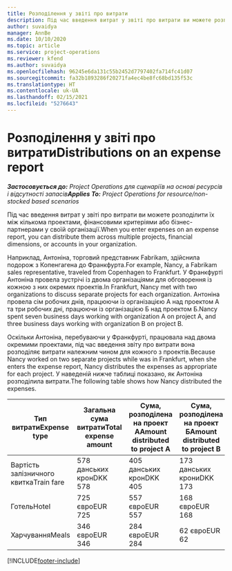 ```yaml
---
title: Розподілення у звіті про витрати
description: Під час введення витрат у звіті про витрати ви можете розподілити їх між кількома проектами, юридичними особами або бізнес-партнерами у своїй організації.
author: suvaidya
manager: AnnBe
ms.date: 10/10/2020
ms.topic: article
ms.service: project-operations
ms.reviewer: kfend
ms.author: suvaidya
ms.openlocfilehash: 96245e6da131c55b2452d7797402fa714fc41d07
ms.sourcegitcommit: fa32b1893286f20271fa4ec4be8fc68bd135f53c
ms.translationtype: HT
ms.contentlocale: uk-UA
ms.lasthandoff: 02/15/2021
ms.locfileid: "5276643"
---
```

# <a name="distributions-on-an-expense-report"></a><span data-ttu-id="d4e63-103">Розподілення у звіті про витрати</span><span class="sxs-lookup"><span data-stu-id="d4e63-103">Distributions on an expense report</span></span>

<span data-ttu-id="d4e63-104">_**Застосовується до:** Project Operations для сценаріїв на основі ресурсів і відсутності запасів_</span><span class="sxs-lookup"><span data-stu-id="d4e63-104">_**Applies To:** Project Operations for resource/non-stocked based scenarios_</span></span>

<span data-ttu-id="d4e63-105">Під час введення витрат у звіті про витрати ви можете розподілити їх між кількома проектами, фінансовими критеріями або бізнес-партнерами у своїй організації.</span><span class="sxs-lookup"><span data-stu-id="d4e63-105">When you enter expenses on an expense report, you can distribute them across multiple projects, financial dimensions, or accounts in your organization.</span></span>

<span data-ttu-id="d4e63-106">Наприклад, Антоніна, торговий представник Fabrikam, здійснила подорож з Копенгагена до Франкфурта.</span><span class="sxs-lookup"><span data-stu-id="d4e63-106">For example, Nancy, a Fabrikam sales representative, traveled from Copenhagen to Frankfurt.</span></span> <span data-ttu-id="d4e63-107">У Франкфурті Антоніна провела зустрічі із двома організаціями для обговорення із кожною з них окремих проектів.</span><span class="sxs-lookup"><span data-stu-id="d4e63-107">In Frankfurt, Nancy met with two organizations to discuss separate projects for each organization.</span></span> <span data-ttu-id="d4e63-108">Антоніна провела сім робочих днів, працюючи із організацією А над проектом А та три робочих дні, працюючи із організацією Б над проектом Б.</span><span class="sxs-lookup"><span data-stu-id="d4e63-108">Nancy spent seven business days working with organization A on project A, and three business days working with organization B on project B.</span></span>

<span data-ttu-id="d4e63-109">Оскільки Антоніна, перебуваючи у Франкфурті, працювала над двома окремими проектами, під час введення звіту про витрати вона розподіляє витрати належним чином для кожного з проектів.</span><span class="sxs-lookup"><span data-stu-id="d4e63-109">Because Nancy worked on two separate projects while was in Frankfurt, when she enters the expense report, Nancy distributes the expenses as appropriate for each project.</span></span> <span data-ttu-id="d4e63-110">У наведеній нижче таблиці показано, як Антоніна розподілила витрати.</span><span class="sxs-lookup"><span data-stu-id="d4e63-110">The following table shows how Nancy distributed the expenses.</span></span>

| <span data-ttu-id="d4e63-111">Тип витрати</span><span class="sxs-lookup"><span data-stu-id="d4e63-111">Expense type</span></span> | <span data-ttu-id="d4e63-112">Загальна сума витрати</span><span class="sxs-lookup"><span data-stu-id="d4e63-112">Total expense amount</span></span> | <span data-ttu-id="d4e63-113">Сума, розподілена на проект А</span><span class="sxs-lookup"><span data-stu-id="d4e63-113">Amount distributed to project A</span></span> | <span data-ttu-id="d4e63-114">Сума, розподілена на проект Б</span><span class="sxs-lookup"><span data-stu-id="d4e63-114">Amount distributed to project B</span></span> |
|--------------|----------------------|---------------------------------|---------------------------------|
| <span data-ttu-id="d4e63-115">Вартість залізничного квитка</span><span class="sxs-lookup"><span data-stu-id="d4e63-115">Train fare</span></span>   | <span data-ttu-id="d4e63-116">578 данських крон</span><span class="sxs-lookup"><span data-stu-id="d4e63-116">DKK 578</span></span>              | <span data-ttu-id="d4e63-117">405 данських крон</span><span class="sxs-lookup"><span data-stu-id="d4e63-117">DKK 405</span></span>                         | <span data-ttu-id="d4e63-118">173 данських крони</span><span class="sxs-lookup"><span data-stu-id="d4e63-118">DKK 173</span></span>                         |
| <span data-ttu-id="d4e63-119">Готель</span><span class="sxs-lookup"><span data-stu-id="d4e63-119">Hotel</span></span>        | <span data-ttu-id="d4e63-120">725 євро</span><span class="sxs-lookup"><span data-stu-id="d4e63-120">EUR 725</span></span>              | <span data-ttu-id="d4e63-121">557 євро</span><span class="sxs-lookup"><span data-stu-id="d4e63-121">EUR 557</span></span>                         | <span data-ttu-id="d4e63-122">168 євро</span><span class="sxs-lookup"><span data-stu-id="d4e63-122">EUR 168</span></span>                         |
| <span data-ttu-id="d4e63-123">Харчування</span><span class="sxs-lookup"><span data-stu-id="d4e63-123">Meals</span></span>        | <span data-ttu-id="d4e63-124">346 євро</span><span class="sxs-lookup"><span data-stu-id="d4e63-124">EUR 346</span></span>              | <span data-ttu-id="d4e63-125">284 євро</span><span class="sxs-lookup"><span data-stu-id="d4e63-125">EUR 284</span></span>                         | <span data-ttu-id="d4e63-126">62 євро</span><span class="sxs-lookup"><span data-stu-id="d4e63-126">EUR 62</span></span>                          |


[!INCLUDE[footer-include](../includes/footer-banner.md)]